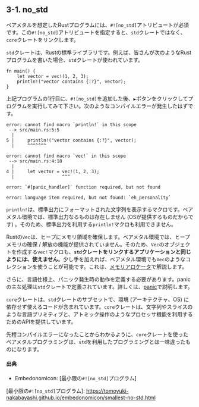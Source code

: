 ## 3-1. no_std

ベアメタルを想定したRustプログラムには、`#![no_std]`アトリビュートが必須です。この`#![no_std]`アトリビュートを指定すると、`std`クレートではなく、`core`クレートをリンクします。

`std`クレートは、Rustの標準ライブラリです。例えば、皆さんが次のようなRustプログラムを書いた場合、`std`クレートが使われています。

```rust,editable
fn main() {
    let vector = vec!(1, 2, 3);
    println!("vector contains {:?}", vector);
}
```

上記プログラムの1行目に、`#![no_std]`を追加した後、`▶`ボタンをクリックしてプログラムを実行してみて下さい。次のようなコンパイルエラーが発生したはずです。

```
error: cannot find macro `println!` in this scope
 --> src/main.rs:5:5
  |
5 |     println!("vector contains {:?}", vector);
  |     ^^^^^^^

error: cannot find macro `vec!` in this scope
 --> src/main.rs:4:18
  |
4 |     let vector = vec!(1, 2, 3);
  |                  ^^^

error: `#[panic_handler]` function required, but not found

error: language item required, but not found: `eh_personality`
```

`println!`は、標準出力にフォーマットされた文字列を表示するマクロです。ベアメタル環境では、標準出力なるものは存在しません (OSが提供するものだからです) 。そのため、標準出力を利用する`println!`マクロも利用できません。

Rustの`Vec`は、ヒープにメモリ領域を確保します。ベアメタル環境では、ヒープメモリの確保 / 解放の機能が提供されていません。そのため、`Vec`のオブジェクトを作成する`vec!`マクロも、**`std`クレートをリンクするアプリケーションと同じようには、使えません**。少し手を加えれば、ベアメタル環境でも`Vec`のようなコレクションを使うことが可能です。これは、[メモリアロケータ]で解説します。

[メモリアロケータ]: allocator.html

さらに、言語仕様上、パニック発生時の動作を定義する必要があります。panicの主な処理は`std`クレートで定義されています。詳しくは、[panic]で説明します。

[panic]: panic.html

`core`クレートは、`std`クレートのサブセットで、環境 (アーキテクチャ、OS) に依存せず使えるコードが含まれています。`core`クレートは、文字列やスライスのような言語プリミティブと、アトミック操作のようなプロセッサ機能を利用するためのAPIを提供しています。

先程コンパイルエラーになったことからわかるように、`core`クレートを使ったベアメタルプログラミングは、`std`を利用したプログラミングとは一味違ったものになります。

#### 出典

- Embedonomicon: [最小限の`#![no_std]`プログラム]

[最小限の`#![no_std]`プログラム]: https://tomoyuki-nakabayashi.github.io/embedonomicon/smallest-no-std.html